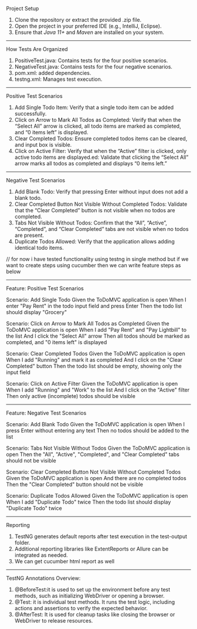 Project Setup

1. Clone the repository or extract the provided .zip file.
2. Open the project in your preferred IDE (e.g., IntelliJ, Eclipse).
3. Ensure that *Java 11+* and *Maven* are installed on your system.

**************************************************************************************************************************
How Tests Are Organized

1.	PositiveTest.java: Contains tests for the four positive scenarios.
2.	NegativeTest.java: Contains tests for the four negative scenarios.
3.	pom.xml: added dependencies.
4.	testng.xml: Manages test execution.

*************************************************************************************************************************
Positive Test Scenarios

1.	Add Single Todo Item: Verify that a single todo item can be added successfully.
2.	Click on Arrow to Mark All Todos as Completed: Verify that when the “Select All” arrow is clicked, all todo items are marked as completed, and “0 items left” is displayed.
3.	Clear Completed Todos: Ensure completed todos items can be cleared, and input box is visible.
4.	Click on Active Filter: Verify that when the “Active” filter is clicked, only active todo items are displayed.ed: Validate that clicking the “Select All” arrow marks all todos as completed and displays “0 items left.”

**************************************************************************************************************************
Negative Test Scenarios

1.	Add Blank Todo: Verify that pressing Enter without input does not add a blank todo.
2.	Clear Completed Button Not Visible Without Completed Todos: Validate that the “Clear Completed” button is not visible when no todos are completed.
3.	Tabs Not Visible Without Todos: Confirm that the “All”, “Active”, “Completed”, and “Clear Completed” tabs are not visible when no todos are present.
4.	Duplicate Todos Allowed: Verify that the application allows adding identical todo items.

// for now i have tested functionality using testng in single method but if we want to create steps using cucumber then we can write feature steps as below

***************************************************************************************************************************
Feature: Positive Test Scenarios

  Scenario: Add Single Todo
    Given the ToDoMVC application is open
    When I enter "Pay Rent" in the todo input field and press Enter
    Then the todo list should display "Grocery"

  Scenario: Click on Arrow to Mark All Todos as Completed
    Given the ToDoMVC application is open
    When I add "Pay Rent" and "Pay Lightbill" to the list
    And I click the "Select All" arrow
    Then all todos should be marked as completed, and "0 items left" is displayed

  Scenario: Clear Completed Todos
    Given the ToDoMVC application is open
    When I add "Running" and mark it as completed
    And I click on the "Clear Completed" button
    Then the todo list should be empty, showing only the input field

  Scenario: Click on Active Filter
    Given the ToDoMVC application is open
    When I add "Running" and "Work" to the list
    And I click on the "Active" filter
    Then only active (incomplete) todos should be visible
    
****************************************************************************************************************************

Feature: Negative Test Scenarios

  Scenario: Add Blank Todo
    Given the ToDoMVC application is open
    When I press Enter without entering any text
    Then no todos should be added to the list

  Scenario: Tabs Not Visible Without Todos
    Given the ToDoMVC application is open
    Then the "All", "Active", "Completed", and "Clear Completed" tabs should not be visible

  Scenario: Clear Completed Button Not Visible Without Completed Todos
    Given the ToDoMVC application is open
    And there are no completed todos
    Then the "Clear Completed" button should not be visible

  Scenario: Duplicate Todos Allowed
    Given the ToDoMVC application is open
    When I add "Duplicate Todo" twice
    Then the todo list should display "Duplicate Todo" twice
    
******************************************************************************************************************************** 
Reporting

1.	TestNG generates default reports after test execution in the test-output folder.
2.	Additional reporting libraries like ExtentReports or Allure can be integrated as needed.
3.  We can get cucumber html report as well

****************************************************************************************************************************
TestNG Annotations Overview:

1. @BeforeTest:it is used to set up the environment before any test methods, such as initializing WebDriver or opening a browser.
2. @Test: it is individual test methods. It runs the test logic, including actions and assertions to verify the expected behavior.
3. @AfterTest: It is used for cleanup tasks like closing the browser or WebDriver to release resources.